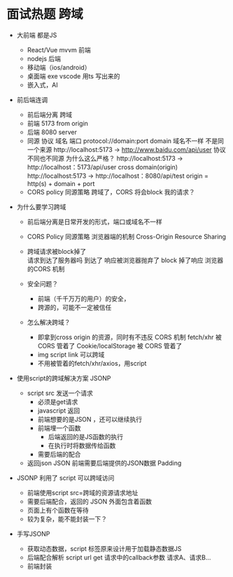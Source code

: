 # 面试热题  跨域

- 大前端 都是JS
  - React/Vue mvvm 前端
  - nodejs 后端
  - 移动端（ios/android）
  - 桌面端 exe  vscode 用ts 写出来的
  - 嵌入式，AI

- 前后端连调
  - 前后端分离 跨域
  - 前端 5173
      from origin 
  - 后端 8080
      server
  - 同源
      协议 域名 端口  protocol://domain:port
      domain 域名不一样 不是同一个来源
      http://localhost:5173 -> http://www.baidu.com/api/user
      协议不同也不同源 为什么这么严格？ 
      http://localhost:5173 -> http://localhost：5173/api/user
      cross domain(origin)
      http://localhost:5173 -> http://localhost：8080/api/test
      origin = http(s) + domain + port
  - CORS policy 同源策略
      跨域了，CORS 将会block 我的请求？

- 为什么要学习跨域
  - 前后端分离是日常开发的形式，端口或域名不一样
  - CORS Policy 同源策略
      浏览器端的机制
      Cross-Origin Resource Sharing

  - 跨域请求被block掉了  
      请求到达了服务器吗
      到达了
      响应被浏览器抛弃了 block 掉了响应
      浏览器的CORS 机制
  - 安全问题？
    - 前端（千千万万的用户）的安全，
    - 跨源的，可能不一定被信任

  - 怎么解决跨域？
    - 即拿到cross origin 的资源，同时有不违反 CORS 机制
      fetch/xhr 被CORS 管着了
      Cookie/localStorage 被 CORS 管着了
    - img script link 可以跨域
    - 不用被管着的fetch/xhr/axios，用script

- 使用script的跨域解决方案 JSONP
  - script src 发送一个请求
    - 必须是get请求
    - javascript 返回
    - 前端想要的是JSON ，还可以继续执行
    - 前端埋一个函数
      - 后端返回的是JS函数的执行
      - 在执行时将数据传给函数
    - 需要后端的配合
  - 返回json
    JSON 前端需要后端提供的JSON数据
    Padding 

- JSONP 利用了 script 可以跨域访问
  - 前端使用script src=跨域的资源请求地址
  - 需要后端配合，返回的 JSON 外面包含着函数
  - 页面上有个函数在等待
  - 较为复杂，能不能封装一下？

- 手写JSONP
  - 获取动态数据，script 标签原来设计用于加载静态数据JS
  - 后端配合解析 script url get 请求中的callback参数
  请求A、请求B...
  - 前端封装